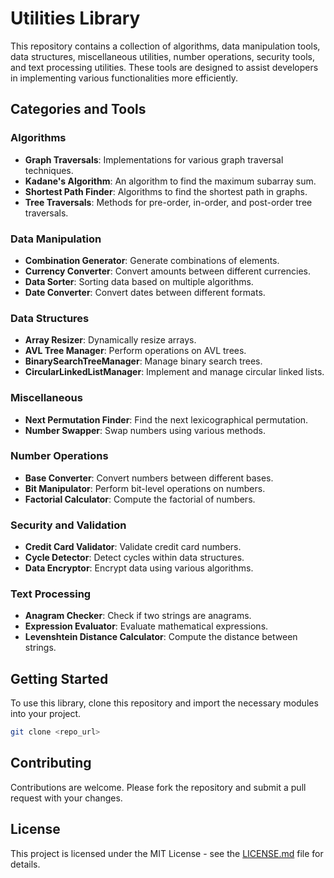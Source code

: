 # Utilities Library

This repository contains a collection of algorithms, data manipulation tools, data structures, miscellaneous utilities, number operations, security tools, and text processing utilities. These tools are designed to assist developers in implementing various functionalities more efficiently.

## Categories and Tools

### Algorithms
- **Graph Traversals**: Implementations for various graph traversal techniques.
- **Kadane's Algorithm**: An algorithm to find the maximum subarray sum.
- **Shortest Path Finder**: Algorithms to find the shortest path in graphs.
- **Tree Traversals**: Methods for pre-order, in-order, and post-order tree traversals.

### Data Manipulation
- **Combination Generator**: Generate combinations of elements.
- **Currency Converter**: Convert amounts between different currencies.
- **Data Sorter**: Sorting data based on multiple algorithms.
- **Date Converter**: Convert dates between different formats.

### Data Structures
- **Array Resizer**: Dynamically resize arrays.
- **AVL Tree Manager**: Perform operations on AVL trees.
- **BinarySearchTreeManager**: Manage binary search trees.
- **CircularLinkedListManager**: Implement and manage circular linked lists.

### Miscellaneous
- **Next Permutation Finder**: Find the next lexicographical permutation.
- **Number Swapper**: Swap numbers using various methods.

### Number Operations
- **Base Converter**: Convert numbers between different bases.
- **Bit Manipulator**: Perform bit-level operations on numbers.
- **Factorial Calculator**: Compute the factorial of numbers.

### Security and Validation
- **Credit Card Validator**: Validate credit card numbers.
- **Cycle Detector**: Detect cycles within data structures.
- **Data Encryptor**: Encrypt data using various algorithms.

### Text Processing
- **Anagram Checker**: Check if two strings are anagrams.
- **Expression Evaluator**: Evaluate mathematical expressions.
- **Levenshtein Distance Calculator**: Compute the distance between strings.

## Getting Started

To use this library, clone this repository and import the necessary modules into your project.

```bash
git clone <repo_url>
```

## Contributing

Contributions are welcome. Please fork the repository and submit a pull request with your changes.

## License

This project is licensed under the MIT License - see the [LICENSE.md](LICENSE.md) file for details.
